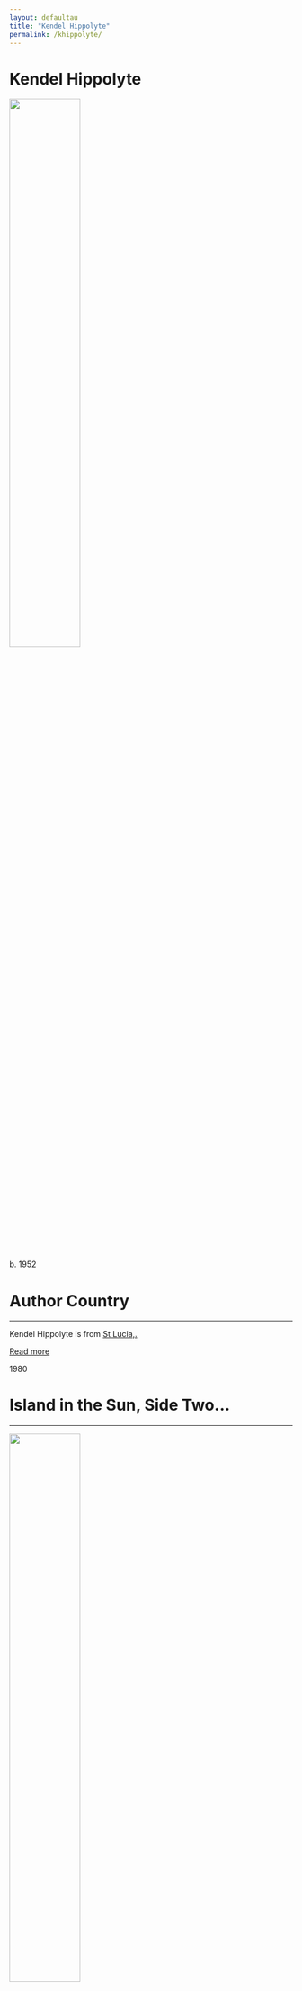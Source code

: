 ```yaml
---
layout: defaultau
title: "Kendel Hippolyte"
permalink: /khippolyte/
---
```

<!-- partial:index.partial.html -->
<div class="content">
     <h1>Kendel Hippolyte</h1>
    <div class="quote">
        <div><img src="https://upload.wikimedia.org/wikipedia/commons/thumb/3/38/Kendel_Hippolyte_%28cropped%29.jpg/330px-Kendel_Hippolyte_%28cropped%29.jpg" height="50%" width = "50%" class="logo"></div>
    </div>
    <div class="timeline">
        <div style="padding-bottom:100px;"></div>
        <div class="block">
             <div class="date right"><p class="right"> b. 1952 </p></div>
            <div class="dot"></div>
            <div class="left first">
            <div class="author_country">
                <h1>Author Country</h1><hr>
          <div class="aclocation">  <p>Kendel Hippolyte is from <a href="{{ site.baseurl }}/16">St Lucia,.</a></p></div>
              <div class="acreadmore">  <a href="https://en.wikipedia.org/wiki/Kendel_Hippolyte" target="_blank">Read more</a></div>
            </div>
            </div>
        <div class="block">
            <div class="date left"><p class="left">1980</p></div>
            <div class="dot"></div>
            <div class="right">
                <h1>Island in the Sun, Side Two... </h1><hr>
                <p><img src="https://cdn11.bigcommerce.com/s-5sppbk3px9/images/stencil/320w/products/4900/42010/$_57__08004.1507652859.JPG?c=2" height="50%" width = "50%"></p>
                <p>
                Language: English<br/>
                Publisher: U.W.I. Extra Mural Department<br/>
                Pub_location: Castries, St. Lucia<br/>
                Genre: Poetry Collection<br/>
                Length: 50<br/>                   </p>
            </div>
        </div>
       <div class="block">
            <div class="date right"><p class="right">1986</p></div>
            <div class="dot"></div>
            <div class="left">
                <h1>Bearings</h1><hr>
                <p><img src="" height="50%" width = "50%"></p>
                <p>
                Language: English<br/>
                Publisher: Unknown<br/>
                Pub_location: Unknown<br/>
                Genre: Poetry Collection<br/>
                Length: 52<br/>                   </p>
            </div>
        </div>
       <div class="block">
            <div class="date left"><p class="left">1991</p></div>
            <div class="dot"></div>
            <div class="right">
                <h1>The Labyrinth</h1><hr>
                <p><img src="" height="50%" width = "50%"></p>
                <p>
                Language: English<br/>
                Publisher: The Source<br/>
                Pub_location: Unknown<br/>
                Genre: Poetry Collection<br/>
                Length: 48<br/>                   </p>
            </div>
        </div>
       <div class="block">
            <div class="date right"><p class="right">1997</p></div>
            <div class="dot"></div>
            <div class="left">
                <h1>Birthright</h1><hr>
                <p><img src="https://encrypted-tbn1.gstatic.com/images?q=tbn:ANd9GcQ-pTO-fBVm7GUObDiu_aBagSFFrP2KLkM1X0LiSgXYMSMxgsvr" height="50%" width = "50%"></p>
                <p>
                Language: English<br/>
                Publisher: Peepal Tree Press<br/>
                Pub_location: Leeds, England<br/>
                Genre: Poetry Collection<br/>
                Length: 120<br/>                   </p>
            </div>
        </div><div class="block">
            <div class="date left"><p class="left">2005</p></div>
            <div class="dot"></div>
            <div class="right">
                <h1>Night Vision</h1><hr>
                <p><img src="https://m.media-amazon.com/images/I/31aR-9exNOL._SY291_BO1,204,203,200_QL40_FMwebp_.jpg" height="50%" width = "50%"></p>
                <p>
                Language: English<br/>
                Publisher: TriQuarterly; Northwestern University Press<br/>
                Pub_location: Illinois‎, United States‎<br/>
                Genre: Poems<br/>
                Length: 80<br/>                   </p>
            </div>
        </div>
<div class="block">
            <div class="date right"><p class="right">2012</p></div>
            <div class="dot"></div>
            <div class="left">
                <h1>Fault Lines</h1><hr>
                <p><img src="https://encrypted-tbn2.gstatic.com/images?q=tbn:ANd9GcQMTXr0X1SwCvuXnaKI4geEoehYnTrmjDqd4Yr2t9KhFOCh4Ggb" height="50%" width = "50%"></p>
                <p>
                Language: English<br/>
                Publisher: Peepal Tree Press<br/>
                Pub_location: Leeds, England<br/>
                Genre: Poetry Collection<br/>
                Length: 78<br/>                   </p>
            </div>
        </div>
<!-- partial -->
<script src='https://cdnjs.cloudflare.com/ajax/libs/jquery/3.1.1/jquery.min.js'></script><script  src="{{ site.baseurl }}/assets/js/authorscript.js"></script>